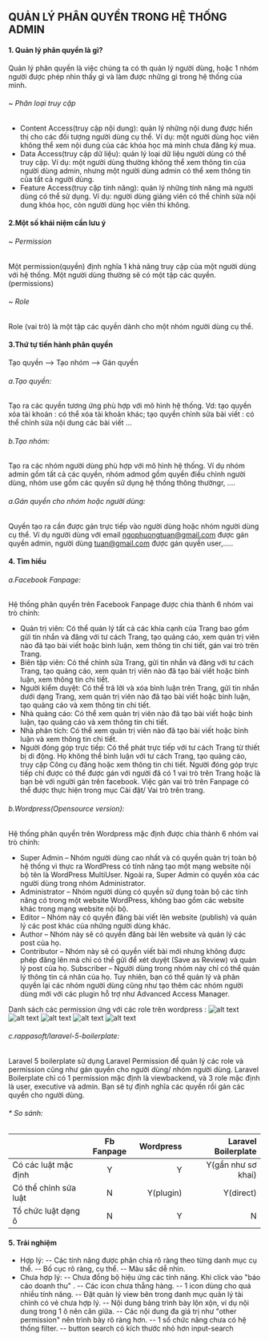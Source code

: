 ## QUẢN LÝ PHÂN QUYỀN TRONG HỆ THỐNG ADMIN

#### 1. Quản lý phân quyền là gì?
Quản lý phân quyền là việc chúng ta có th quản lý người dùng, hoặc 1 nhóm người được phép nhìn thấy gì và làm được những gì trong hệ thống của mình.

###### ~ Phân loại truy cập
 - Content Access(truy cập nội dung): quản lý những nội dung được hiển thị cho các đối tượng người dùng cụ thể. Ví dụ: một người dùng học viên không thể xem nội dung của các khóa học mà mình chưa đăng ký mua.
 - Data Access(truy cập dữ liệu): quản lý loại dữ liệu người dùng có thể truy cập. Ví dụ: một người dùng thường không thể xem thông tin của người dùng admin, nhưng một người dùng admin có thể xem thông tin của tất cả người dùng.
 - Feature Access(truy cập tính năng): quản lý những tính năng mà người dùng có thể sử dụng. Ví dụ: người dùng giảng viên có thể chỉnh sửa nội dung khóa học, còn người dùng học viên thì không.
 
#### 2.Một số khái niệm cần lưu ý
###### ~ Permission
Một permission(quyền) định nghĩa 1 khả năng truy cập của một người dùng với hệ thống.
Một người dùng thường sẽ có một tập các quyền.(permissions)
###### ~ Role
Role (vai trò) là một tập các quyền dành cho một nhóm người dùng cụ thể.
#### 3.Thứ tự tiến hành phân quyền
Tạo quyền --> Tạo nhóm --> Gán quyền 
###### a.Tạo quyền:
Tạo ra các quyền tương ứng phù hợp với mô hình hệ thống. 
Vd: tạo quyền xóa tài khoản : có thể xóa tài khoản khác;
    tạo quyền chỉnh sửa bài viết : có thể chỉnh sửa nội dung các bài viết ...
###### b.Tạo nhóm:
Tạo ra các nhóm người dùng phù hợp với mô hình hệ thống. Ví dụ nhóm admin gồm tất cả các quyền, nhóm admod gồm quyền điều chỉnh người dùng, nhóm use gồm các quyền sử dụng hệ thống thông thườngr, ....
###### a.Gán quyền cho nhóm hoặc người dùng:
Quyền tạo ra cần được gán trực tiếp vào người dùng hoặc nhóm người dùng cụ thể. Ví dụ người dùng với email ngophuongtuan@gmail.com được gán quyền admin, người dùng tuan@gmail.com được gán quyền user,.....   
#### 4. Tìm hiểu
###### a.Facebook Fanpage:
Hệ thống phân quyền trên Facebook Fanpage được chia thành 6 nhóm vai trò chính:
 - Quản trị viên: Có thể quản lý tất cả các khía cạnh của Trang bao gồm gửi tin nhắn và đăng với tư cách Trang, tạo quảng cáo, xem quản trị viên nào đã tạo bài viết hoặc bình luận, xem thông tin chi tiết, gán vai trò trên Trang.
 - Biên tập viên: Có thể chỉnh sửa Trang, gửi tin nhắn và đăng với tư cách Trang, tạo quảng cáo, xem quản trị viên nào đã tạo bài viết hoặc bình luận, xem thông tin chi tiết.
 - Người kiểm duyệt: Có thể trả lời và xóa bình luận trên Trang, gửi tin nhắn dưới dạng Trang, xem quản trị viên nào đã tạo bài viết hoặc bình luận, tạo quảng cáo và xem thông tin chi tiết.
 - Nhà quảng cáo: Có thể xem quản trị viên nào đã tạo bài viết hoặc bình luận, tạo quảng cáo và xem thông tin chi tiết.
 - Nhà phân tích: Có thể xem quản trị viên nào đã tạo bài viết hoặc bình luận và xem thông tin chi tiết.
 - Người đóng góp trực tiếp: Có thể phát trực tiếp với tư cách Trang từ thiết bị di động. Họ không thể bình luận với tư cách Trang, tạo quảng cáo, truy cập Công cụ đăng hoặc xem thông tin chi tiết. Người đóng góp trực tiếp chỉ được có thể được gán với người đã có 1 vai trò trên Trang hoặc là bạn bè với người gán trên facebook.
Việc gán vai trò trên Fanpage có thể được thực hiện trong mục Cài đặt/ Vai trò trên trang.
###### b.Wordpress(Opensource version):
Hệ thống phân quyền trên Wordpress mặc định được chia thành 6 nhóm vai trò chính:
 - Super Admin – Nhóm người dùng cao nhất và có quyền quản trị toàn bộ hệ thống vì thực ra WordPress có tính năng tạo một mạng website nội bộ tên là WordPress MultiUser. Ngoài ra, Super Admin có quyền xóa các người dùng trong nhóm Administrator.
 - Administrator – Nhóm người dùng có quyền sử dụng toàn bộ các tính năng có trong một website WordPress, không bao gồm các website khác trong mạng website nội bộ.
 - Editor – Nhóm này có quyền đăng bài viết lên website (publish) và quản lý các post khác của những người dùng khác.
 - Author – Nhóm này sẽ có quyền đăng bài lên website và quản lý các post của họ.
 - Contributor – Nhóm này sẽ có quyền viết bài mới nhưng không được phép đăng lên mà chỉ có thể gửi để xét duyệt (Save as Review) và quản lý post của họ.
Subscriber – Người dùng trong nhóm này chỉ có thể quản lý thông tin cá nhân của họ.
Tuy nhiên, bạn có thể quản lý và phân quyền lại các nhóm người dùng cũng như tạo thêm các nhóm người dùng mới với các plugin hỗ trợ như Advanced Access Manager.

Danh sách các permission ứng với các role trên wordpress :
![alt text](https://lh3.googleusercontent.com/XHl4jyI4_SBa6Wlm2wDj21bUuppkoqTSitqPb7RBF8mUC7xH_vnd6nxo6L3596cPK6zN8LZ4_WmC6HQK6nkEVKTf3NfhbtuV4hCEJ8aCPsW8wsbpvSSmqiT_QvD6s6C_OiGVMLh_fVGcn43C25ODyTx4xzyvaqWLgvOtYj5FQ_CWBmdfQZrwJ7KEyL8b2Ss6GWTPgqgQlN9X4IA9qmHxg4oCaHU5a2ypYECpUc3uieLD-Tw4T_H15Y23KK2ygtVRPqKXtDC00RImyTwQigGczSe4pQUOylH7Hz43XAI95vjcK6_kz901mZL04nspQg4mVGZbTkyFjLBSytt6LGPFX_0c8ifQ3eaVTv70QCuPJtJfagpNP4djwCZY0Kgd5deLAAVjWvzbkNscTR-oKmJ9F4n3-GYy2fVFOnYa8cT21cQ6IbzjRxZZwjbIlfc0bT6HXIuXItEeZ6batn_w3k7v2bsBwxzpXbkVqvmKY3GbrauprEoxswnjljqUi996PEGK5VaFG8BPOgNw3WgtDKivgwGBUgqUfGyC7oxAOWJluQO5D_s3ZJQM7p9f1LYKDB60bMb1dT5tNmI3qVX2Qvn9rxENFR2rghJ1wHz18bU=w781-h422-no)
![alt text](https://lh3.googleusercontent.com/ZUSheFr7cW_uKQ2K_DYx_OK736gUbbgpBXJDoucG84VbhrCROGBokTNyjTBcrcyOU65ExuOQ-Z60hqvU2cLY1Umkxjxjw6Gwi9Y30Fsc2hs_InzRffUIbf9sSwN3UJxQidlBk-8GyvE9Sk2bZ-tHTJvq-zjlxJZXi75U2wqRAYRmjFNKox3m_6i9OYQWDS9L9r-a0NKw7dBBLBCGasX8Yz79HRnal0KeN7k-q3XWWcAoDx1bLknRa_xQ4fxodTSHecThm5B3ltlCNLSZjpXL2ONlJKmcBNQXOWfSyvlr6oZicBH6d9T-KlrFpnYY-jjIQxpCAt4NF5PeNezsYampP6cSdRqOUONrhO5M3BZXN9oQ_zf99VSVdVDQcDc2X1rEvIQOONcFx-v9YjlcknBmJUFFxyMfC6uhuqHMrIAgHMGoG5oKvKz_xXV1Z5W48jWmeD_naLsacGckzR6fPtfJIcVSlyZN_zxnJhzK3dnYLSsaUXGQZbi0u2t936N-H1ZPmeUGH6xPAXXmp3gpcI70skpT8X84JlSbRr-va3GDAHnSv4GGZgZkTqHTHX32dXR2bejwjkWczqzfvqS0RslUahUZ2Pf5Jmpd1K3o57k=w779-h591-no)
![alt text](https://lh3.googleusercontent.com/Rh7fF3h3eovpJvC5vE0QjUhPLcw4629-IUEeQr8Zd50ZQ-g7M8Iwly-Ecoo-jsWrOHDOigY9OE5CQual-WlR603Wdw9-XIA6OsPOYdLOz-JtK15NCFLTQQjg_iaI0odsTjZM3JFp_JNIojLxaKBG99Yvo_AOtlJ70i4J3sHRcf_5ySZwx8IwiuyfbjNCsGtlantpAUWLkT14MasEEYs6Sjx5-S1szP8m35VzSpsEiqukNX-bR5XQHh4NlKrx8hzIyA8Tj0Aa_0Sfxx6vT0LOTowDFMcThNI5NXZzqkfvNxxaQ6n1hsLhBBMR-M8x65BtZGMC2UWQp2-nX1sYSHc1ybrQDzbvYeePQ-c7sAY-v9eNSuvhXuQ8zEgDuau86LhQzZlMkvM762Yg3zBohwHnju94_uYOYsfAlPtvlJyaV5vsx7Mq0xikq0QJ_BNCSB6WOIc8cW2ciC6eL6qU3DqFbaKtuUqZwi0zE7pqead-OK7giYdO9fxGpa5DKbp7ewYrE4MVQPmQd6SO8Vp2UEokiB8QvEYml13UDQjxC5RKrf3YNwBa5Blcbg4dvPEubHITjtDdNTI813ZAFzNBqSt65eIm2K9Boi6NoFOHIfE=w776-h614-no)
![alt text](https://lh3.googleusercontent.com/21gfuHFBh3w9dAYxGoUkTEpYb3NFKC8yf3rWOX6BQaCDh2WVIdzHQAMMdmIX6GUb0T-oyklh0ieuEqzfzgq6ieACZQUICA7W5YR0d6z3ZUKfD_HJsMVzl8ecpf8-Kav5SHp3iv6XV4oH7RIFGfYOS243HYcHsqpwBct8R7kxsZuBuTCL_69kHNK9vm-8kKfi42P9m34fcBgmAgHWghxp0XXx2qqdGrIaPp6Mg06-BhH7lGbwOkDUVPYaRjeTsN2hjtsLMhCuXMWO2Glk65ZvYbRqZn4GZQeY5h1jQBGfUvUK6B9gNnqC2liH9LpXygyFxQDf_OO26FuMdfXEwfEHMEjs_D4EA7KDk0B9tl9rcaQwzksvXcGmuAOOAWba3vAM2HZDObcbE68XTQ6oH5FCn9FLNXvp2Lxn8in_1CwseJb12vsudtok_x7P7XUIRE-rcpostX4BLzJD6Bzem2NboF12cm4YcRP-IOMHMOi2aPC1vHFjebL3VvyB-ASr3PiAqvj_PdGesEx-6a8tx34nvbJVE--I_JIfSDQoUSu_Jr3-CRImEHd00mtAs45PpzrNx20RTNpax4RwRJlAM8uRMysyJoGdge1SyiO2g50=w778-h617-no)
![alt text](https://lh3.googleusercontent.com/WuloO-tPjPpzCkoj-dTX-ZrrY1oVxwRWHx7uLqeljHbBx7kgoYAnDSJa4-WeqjfpANqFHqj3TcXjCfg7UZg_Y3DVnkjkeZbmhclUDXarj-dIXKZT_Bnf_2IdYoHZjDYy5r767z6ByqN0ohK-8c2byZZCKIyNBC-gtt6G64IEe7n4RtNIfYkXKrJDYs8R4oePA2aRzzSqKkjpFQEeYekM4uW9d_KmjQxCPFJoN3Xl30Y6m9RMgvJTPASFHY6hWEc1xgCU_lMoWGO682_IdGgsoJ-SyqPUc8Gy04jJdj2EubgsDPT80rxzznDdoNHFjoGsefo5UeLdvqezRrMNDml-bicCn9hYvkeE7DXzP1zWJXnKHKmSqR5-_cgW3u5G_7vWlEaQzqpxQ7vQUfIT34tXMjS5V-2W0c6BU_uDuNQvjwDyhypN-iN-AVB-BDcByxruCeO7wX116e61hBHVZwbOr5yHyGdiJDiOxBIxC3EM2h7KpzcVpJP06urQbe7fDaR-XyY8ONz3coBxjqAccBy-MDKUAfFzlGdAus8YbwceSc_I2eXjvn1PU0dMeJ-Oq1JFi4HLajgHC7SuRp_WBeXURcGRmwGD5WvBDME4SMA=w781-h425-no)
###### c.rappasoft/laravel-5-boilerplate:
Laravel 5 boilerplate sử dụng Laravel Permission để quản lý các role và permission cũng như gán quyền cho người dùng/ nhóm người dùng. Laravel Boilerplate chỉ có 1 permission mặc định là viewbackend, và 3 role mặc định là user, executive và admin. Bạn sẽ tự định nghĩa các quyền rồi gán các quyền cho người dùng.

###### *  So sánh:
 
|| Fb Fanpage           | Wordpress  | Laravel Boilerplate  |
| ------------- |:-------------:| -----:| -----:|
| Có các luật mặc định|Y|Y|Y(gần như sơ khai)|
| Có thể chỉnh sửa luật|N|Y(plugin)|Y(direct)|
| Tổ chức luật dạng ô |N|Y|N|
#### 5. Trải nghiệm
 - Hợp lý:
 -- Các tính năng được phân chia rõ ràng theo từng danh mục cụ thể.
 -- Bố cục rõ ràng, cụ thể.
 -- Màu sắc dễ nhìn.
 - Chưa hợp lý:
 -- Chưa đồng bộ hiệu ứng các tính năng. Khi click vào "báo cáo doanh thu" .
 -- Các icon chưa thẳng hàng.
 -- 1 icon dùng cho quá nhiều tính năng.
 -- Đặt quản lý view bên trong danh mục quản lý tài chỉnh có vẻ chưa hợp lý.
 -- Nội dung bảng trình bày lộn xộn, ví dụ nội dung trong 1 ô nên căn giữa.
 -- Các nội dung đa giá trị như "other permission" nên trình bày rõ ràng hơn.
 -- 1 số chức năng chưa có hệ thống filter.
 -- button search có kích thước nhỏ hơn input-search

